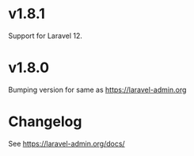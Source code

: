 # v1.8.1

Support for Laravel 12.

# v1.8.0

Bumping version for same as https://laravel-admin.org

# Changelog

See https://laravel-admin.org/docs/
